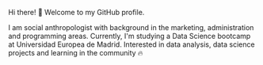 Hi there! 🐧 Welcome to my GitHub profile.

I am social anthropologist with background in the marketing, administration and programming areas. Currently, I'm studying a Data Science bootcamp at Universidad Europea de Madrid.
Interested in data analysis, data science projects and learning in the community 🔥
